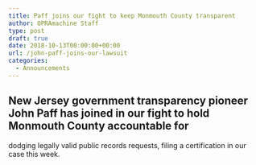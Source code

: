 ```yaml
---
title: Paff joins our fight to keep Monmouth County transparent
author: OPRAmachine Staff
type: post
draft: true
date: 2018-10-13T00:00:00+00:00
url: /john-paff-joins-our-lawsuit
categories:
  - Announcements
---
```


## New Jersey government transparency pioneer John Paff has joined in our fight to hold Monmouth County accountable for
dodging legally valid public records requests, filing a certification in our case this week.

